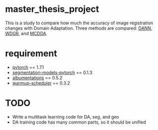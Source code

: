 # master_thesis_project
This is a study to compare how much the accuracy of image registration changes with Domain Adaptation.
Three methods are compared: [DANN](https://arxiv.org/abs/1409.7495), [WDGR](https://arxiv.org/abs/1707.01217), and [MCDDA](https://github.com/mil-tokyo/MCD_DA).

# requirement
- [pytorch](https://pytorch.org/) == 1.7.1
- [segmentation-models-pytorch](https://github.com/qubvel/segmentation_models.pytorch) == 0.1.3
- [albumentations](https://github.com/albumentations-team/albumentations) == 0.5.2
- [warmup-scheduler](https://github.com/ildoonet/pytorch-gradual-warmup-lr) == 0.3.2


# TODO
- Write a multitask learning code for DA, seg, and geo
- DA training code has many common parts, so it should be unified

